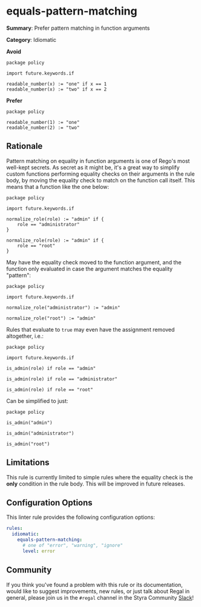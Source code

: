 # equals-pattern-matching

**Summary**: Prefer pattern matching in function arguments

**Category**: Idiomatic

**Avoid**
```rego
package policy

import future.keywords.if

readable_number(x) := "one" if x == 1
readable_number(x) := "two" if x == 2
```

**Prefer**
```rego
package policy

readable_number(1) := "one"
readable_number(2) := "two"
```

## Rationale

Pattern matching on equality in function arguments is one of Rego's most well-kept secrets. As secret as it might be,
it's a great way to simplify custom functions performing equality checks on their arguments in the rule body, by
moving the equality check to match on the function call itself. This means that a function like the one below:

```rego
package policy

import future.keywords.if

normalize_role(role) := "admin" if {
    role == "administrator"
}

normalize_role(role) := "admin" if {
    role == "root"
}
```

May have the equality check moved to the function argument, and the function only evaluated in case the argument matches
the equality "pattern":

```rego
package policy

import future.keywords.if

normalize_role("administrator") := "admin"

normalize_role("root") := "admin"
```

Rules that evaluate to `true` may even have the assignment removed altogether, i.e.:

```rego
package policy

import future.keywords.if

is_admin(role) if role == "admin"

is_admin(role) if role == "administrator"

is_admin(role) if role == "root"
```

Can be simplified to just:

```rego
package policy

is_admin("admin")

is_admin("administrator")

is_admin("root")
```

## Limitations

This rule is currently limited to simple rules where the equality check is the **only** condition in the rule body. This
will be improved in future releases.

## Configuration Options

This linter rule provides the following configuration options:

```yaml
rules: 
  idiomatic:
    equals-pattern-matching:
      # one of "error", "warning", "ignore"
      level: error
```

## Community

If you think you've found a problem with this rule or its documentation, would like to suggest improvements, new rules,
or just talk about Regal in general, please join us in the `#regal` channel in the Styra Community
[Slack](https://communityinviter.com/apps/styracommunity/signup)!
